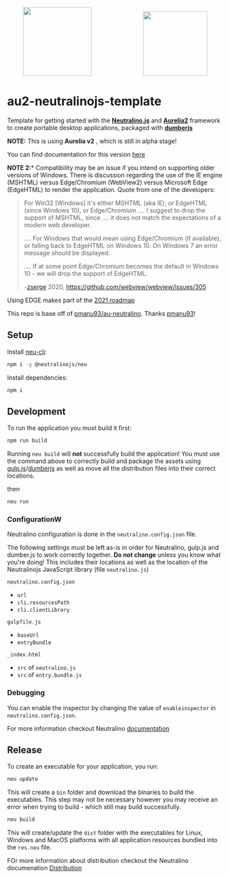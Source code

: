 <div align="center">
  <img src="https://cdn.rawgit.com/neutralinojs/neutralinojs.github.io/b667f2c2/docs/nllogo.png" width="160"/>
  &emsp;&emsp;&emsp;&emsp;&emsp;&emsp;&emsp;&emsp;
  <img src="https://aurelia.io/styles/images/aurelia-icon.svg" width="150"/>
</div>

# au2-neutralinojs-template

Template for getting started with the **[Neutralino.js](https://neutralino.js.org/)** and **[Aurelia2](https://aurelia.io)** framework to create portable desktop applications, packaged with **[dumberjs](https://dumber.js.org/)**

**NOTE:**
This is using **Aurelia v2** , which is still in alpha stage!
 
You can find documentation for this version [here](https://docs.aurelia.io/)
 
**NOTE 2:*** 
Compatibility may be an issue if you intend on supporting older versions of Windows. There is discussion regarding the use of the IE engine (MSHTML) versus Edge/Chromium (WebView2) versus Microsoft Edge (EdgeHTML) to render the application. Quote from one of the developers:

 > For Win32 [Windows] it's either MSHTML (aka IE), or EdgeHTML (since Windows 10), or Edge/Chromium .... I suggest to drop the support of MSHTML, since .... it does not match the expectations of a modern web developer.
> 
> .... For Windows that would mean using Edge/Chromium (if available), or falling back to EdgeHTML on Windows 10. On Windows 7 an error message should be displayed.
> 
> .... If at some point Edge/Chromium becomes the default in Windows 10 - we will drop the support of EdgeHTML.
>
> -[zserge](https://github.com/zserge) 2020, https://github.com/webview/webview/issues/305

Using EDGE makes part of the [2021 roadmap](https://factsoverflow.com/neutralinojs-2021-roadmap/)

This repo is base off of [pmanu93/au-neutralino](https://github.com/pmanu93/au-neutralino). Thanks [pmanu93](https://github.com/pmanu93)!

 
## Setup
Install [neu-cli](https://neutralino.js.org/docs/#/tools/cli):
```sh
npm i -g @neutralinojs/neu
```

Install dependencies:
```sh
npm i
```

## Development
To run the application you must build it first:

```sh
npm run build
```
Running `neu build` will **not** successfully build the application! You must use the command above to correctly build and package the assets using [gulp.js](https://gulpjs.com/)/[dumberjs](https://dumber.js.org/) as well as move all the distribution files into their correct locations.

then
```sh
neu run
```

### ConfigurationW
Neutralino configuration is done in the `neutralino.config.json` file.

The following settings must be left as-is in order for Neutralino, gulp.js and dumber.js to work correctly together. **Do not change** unless you know what you're doing! This includes their locations as well as the location of the Neutralinojs JavaScript library (file `neutralino.js`)

`neutralino.config.json`
* `url`
* `cli.resourcesPath`
* `cli.clientLibrary`

`gulpfile.js`
* `baseUrl`
* `entryBundle`

`_index.html`
* `src` of `neutralino.js`
* `src` of `entry.bundle.js`

### Debugging
You can enable the inspector by changing the value of `enableinspector` in `neutralino.config.json`.

For more information checkout Neutralino [documentation](http://neutralino.js.org/docs/)

## Release
To create an executable for your application, you run:

```sh
neu update
```
This will create a `bin` folder and download the binaries to build the executables. This step may not be necessary however you may receive an error when trying to build - which still may build successfully.

```sh
neu build
```
This will create/update the `dist` folder with the executables for Linux, Windows and MacOS platforms with all application resources bundled into the `res.neu` file.

FOr more information about distribution checkout the Neutralino documenation [Distribution](https://neutralino.js.org/docs/distribution/overview/)
